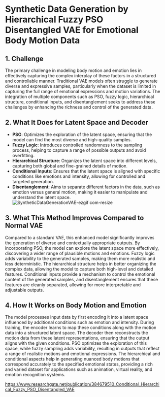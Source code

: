 # Synthetic Data Generation by Hierarchical Fuzzy PSO Disentangled VAE for Emotional Body Motion Data

## 1. Challenge

The primary challenge in modeling body motion and emotion lies in effectively capturing the complex interplay of these factors in a structured and controllable manner. Traditional VAE models often struggle to generate diverse and expressive samples, particularly when the dataset is limited in capturing the full range of emotional expressions and motion variations. The integration of multiple components such as PSO, fuzzy logic, hierarchical structure, conditional inputs, and disentanglement seeks to address these challenges by enhancing the richness and control of the generated data.

## 2. What It Does for Latent Space and Decoder

- **PSO**: Optimizes the exploration of the latent space, ensuring that the model can find the most diverse and high-quality samples.
- **Fuzzy Logic**: Introduces controlled randomness to the sampling process, helping to capture a range of possible outputs and avoid overfitting.
- **Hierarchical Structure**: Organizes the latent space into different levels, capturing both global and fine-grained details of motion.
- **Conditional Inputs**: Ensures that the latent space is aligned with specific conditions like emotions and intensity, allowing for controlled and targeted generation.
- **Disentanglement**: Aims to separate different factors in the data, such as emotion versus general motion, making it easier to manipulate and understand the latent space.
![SyntheticDataGenerationVAE-ezgif com-resize](https://github.com/user-attachments/assets/aa08b263-2e73-4746-b330-6860a8ef8067)

## 3. What This Method Improves Compared to Normal VAE

Compared to a standard VAE, this enhanced model significantly improves the generation of diverse and contextually appropriate outputs. By incorporating PSO, the model can explore the latent space more effectively, discovering a wider range of plausible motions and emotions. Fuzzy logic adds variability to the generated samples, making them more realistic and less deterministic. The hierarchical structure helps in better organizing the complex data, allowing the model to capture both high-level and detailed features. Conditional inputs provide a mechanism to control the emotional content of the generated samples, and disentanglement ensures that these features are cleanly separated, allowing for more interpretable and adjustable outputs.

## 4. How It Works on Body Motion and Emotion

The model processes input data by first encoding it into a latent space influenced by additional conditions such as emotion and intensity. During training, the encoder learns to map these conditions along with the motion data into a structured latent space. The decoder then reconstructs the motion data from these latent representations, ensuring that the output aligns with the given conditions. PSO optimizes the exploration of this space, while fuzzy sampling adds variability, resulting in outputs that reflect a range of realistic motions and emotional expressions. The hierarchical and conditional aspects help in generating nuanced body motions that correspond accurately to the specified emotional states, providing a rich and varied dataset for applications such as animation, virtual reality, and emotion recognition systems.

https://www.researchgate.net/publication/384679510_Conditional_Hierarchical_Fuzzy_PSO_Disentangled_VAE
